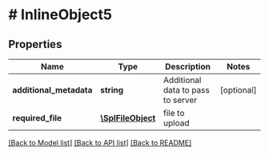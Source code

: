 # # InlineObject5

## Properties

Name | Type | Description | Notes
------------ | ------------- | ------------- | -------------
**additional_metadata** | **string** | Additional data to pass to server | [optional] 
**required_file** | [**\SplFileObject**](\SplFileObject.md) | file to upload | 

[[Back to Model list]](../../README.md#documentation-for-models) [[Back to API list]](../../README.md#documentation-for-api-endpoints) [[Back to README]](../../README.md)



